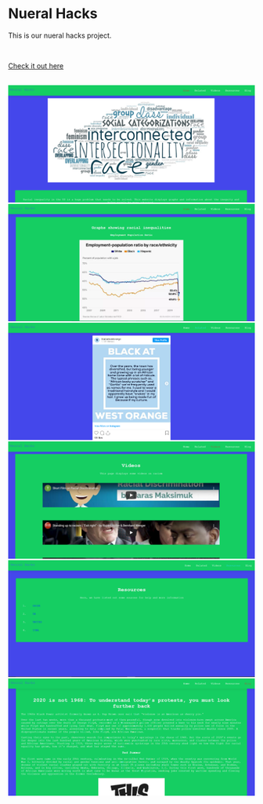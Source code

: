 # Nueral Hacks

<p>This is our nueral hacks project.</p>
<br>
<p><a href="https://neuralhacks.sonnetx.repl.co/">Check it out here</a></p>
<br>
<img src="images/image1.png"><br>
<img src="images/image2.png"><br>
<img src="images/image3.png"><br>
<img src="images/image4.png"><br>
<img src="images/image5.png"><br>
<img src="images/image6.png"><br>
